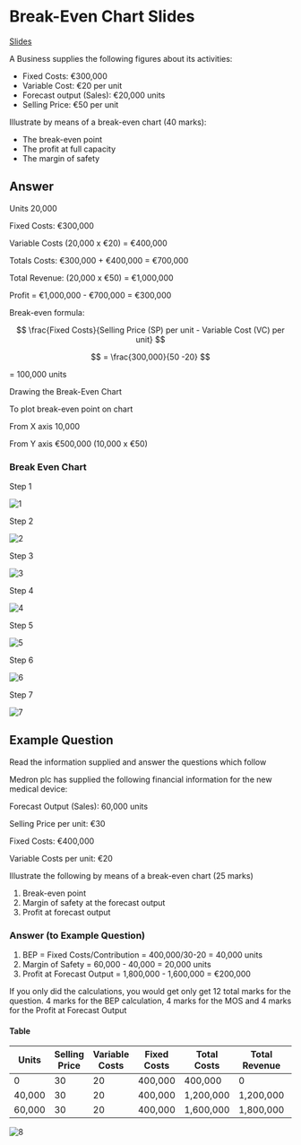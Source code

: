 # Break-Even Chart Slides

[Slides](slides/break-even-chart-slides.pdf)

A Business supplies the following figures about its activities:

- Fixed Costs: €300,000
- Variable Cost: €20 per unit
- Forecast output (Sales): €20,000 units
- Selling Price: €50 per unit

Illustrate by means of a break-even chart (40 marks):

- The break-even point
- The profit at full capacity
- The margin of safety

## Answer

Units 20,000

Fixed Costs: €300,000

Variable Costs (20,000 x €20) = €400,000

Totals Costs: €300,000 + €400,000 = €700,000

Total Revenue: (20,000 x €50) = €1,000,000

Profit = €1,000,000 - €700,000 = €300,000

Break-even formula:

$$
\frac{Fixed Costs}{Selling Price (SP) per unit - Variable Cost (VC) per unit}
$$

$$
= \frac{300,000}{50 -20}
$$

= 100,000 units

Drawing the Break-Even Chart

To plot break-even point on chart

From X axis 10,000

From Y axis €500,000 (10,000 x €50)

### Break Even Chart

Step 1

![1](images/15/break-even-chart-slides/1.png)

Step 2

![2](images/15/break-even-chart-slides/2.png)

Step 3

![3](images/15/break-even-chart-slides/3.png)

Step 4

![4](images/15/break-even-chart-slides/4.png)

Step 5

![5](images/15/break-even-chart-slides/5.png)

Step 6

![6](images/15/break-even-chart-slides/6.png)

Step 7

![7](images/15/break-even-chart-slides/7.png)

## Example Question

Read the information supplied and answer the questions which follow

Medron plc has supplied the following financial information for the new medical device:

Forecast Output (Sales): 60,000 units

Selling Price per unit: €30

Fixed Costs: €400,000

Variable Costs per unit: €20

Illustrate the following by means of a break-even chart (25 marks)

1. Break-even point
2. Margin of safety at the forecast output
3. Profit at forecast output

### Answer (to Example Question)

1. BEP = Fixed Costs/Contribution = 400,000/30-20 = 40,000 units
2. Margin of Safety = 60,000 - 40,000 = 20,000 units
3. Profit at Forecast Output = 1,800,000 - 1,600,000 = €200,000

If you only did the calculations, you would get only get 12 total marks for the question. 4 marks for the BEP calculation, 4 marks for the MOS and 4 marks for the Profit at Forecast Output

#### Table

| Units  | Selling Price | Variable Costs | Fixed Costs | Total Costs | Total Revenue | Profit/Loss |
|--------|---------------|----------------|-------------|-------------|---------------|-------------|
| 0      | 30            | 20             | 400,000     | 400,000     | 0             | (400,000)   |
| 40,000 | 30            | 20             | 400,000     | 1,200,000   | 1,200,000     | 0           |
| 60,000 | 30            | 20             | 400,000     | 1,600,000   | 1,800,000     | 200,000     |

![8](images/15/break-even-chart-slides/8.png)